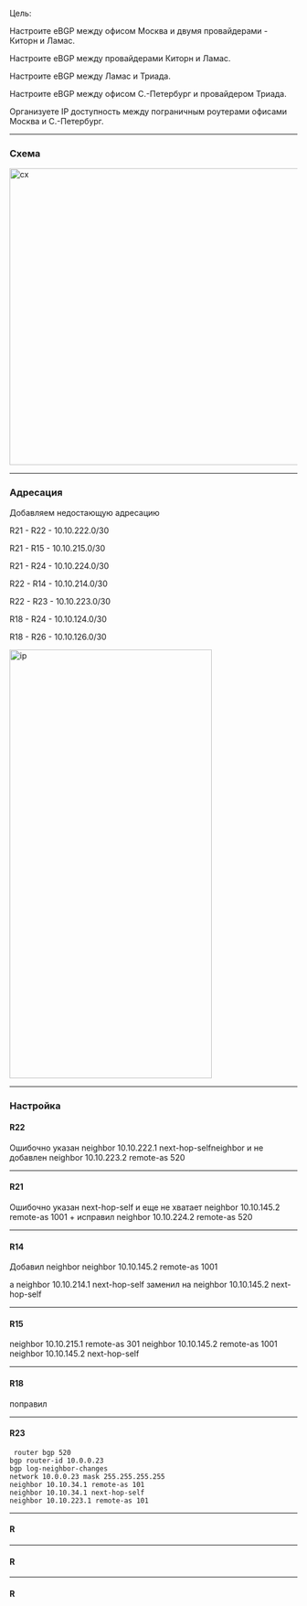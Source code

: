 Цель: 

Настроите eBGP между офисом Москва и двумя провайдерами - Киторн и Ламас.

Настроите eBGP между провайдерами Киторн и Ламас.

Настроите eBGP между Ламас и Триада.

Настроите eBGP между офисом С.-Петербург и провайдером Триада.

Организуете IP доступность между пограничным роутерами офисами Москва и С.-Петербург.


---
### Схема

<img width="1413" height="519" alt="сх" src="https://github.com/user-attachments/assets/0c0c08e1-95b2-4f25-82a0-b1b48048179e" />


---
### Адресация

Добавляем недостающую адресацию 

R21 - R22 - 10.10.222.0/30

R21 - R15 - 10.10.215.0/30

R21 - R24 - 10.10.224.0/30

R22 - R14 - 10.10.214.0/30

R22 - R23 - 10.10.223.0/30

R18 - R24 - 10.10.124.0/30

R18 - R26 - 10.10.126.0/30

<img width="354" height="750" alt="ip" src="https://github.com/user-attachments/assets/8e6a558a-8e8c-4cbb-b496-d79abb3c867f" />


---
### Настройка 


#### R22 

Ошибочно указан neighbor 10.10.222.1 next-hop-selfneighbor и не добавлен 
neighbor 10.10.223.2 remote-as 520



---
#### R21

Ошибочно указан next-hop-self и еще не хватает neighbor 10.10.145.2 remote-as 1001 + исправил neighbor 10.10.224.2 remote-as 520




---
#### R14

Добавил neighbor neighbor 10.10.145.2 remote-as 1001

а neighbor 10.10.214.1 next-hop-self заменил на neighbor 10.10.145.2 next-hop-self




---
#### R15

neighbor 10.10.215.1 remote-as 301
neighbor 10.10.145.2 remote-as 1001
neighbor 10.10.145.2 next-hop-self





---
#### R18

поправил





---
#### R23


     router bgp 520 
	bgp router-id 10.0.0.23
	bgp log-neighbor-changes
	network 10.0.0.23 mask 255.255.255.255
	neighbor 10.10.34.1 remote-as 101
	neighbor 10.10.34.1 next-hop-self
	neighbor 10.10.223.1 remote-as 101
	


---
#### R





---
#### R





---
#### R

